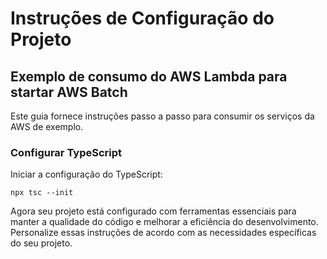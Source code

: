 # Instruções de Configuração do Projeto

## Exemplo de consumo do AWS Lambda para startar AWS Batch

Este guia fornece instruções passo a passo para consumir os serviços da AWS de exemplo.

### Configurar TypeScript

Iniciar a configuração do TypeScript:

```shell
npx tsc --init
```

Agora seu projeto está configurado com ferramentas essenciais para manter a qualidade do código e melhorar a eficiência do desenvolvimento. Personalize essas instruções de acordo com as necessidades específicas do seu projeto.
